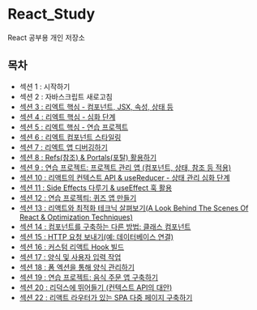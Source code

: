 # React_Study

React 공부용 개인 저장소

## 목차

<ul>
  <li>섹션 1 : 시작하기</li>
  <li>섹션 2 : 자바스크립트 새로고침</li>
  <li><a href="https://github.com/songsurl00/React_Study/tree/main/Section_3">섹션 3 : 리엑트 핵심 - 컴포넌트, JSX, 속성, 상태 등</a></li>
  <li><a href="https://github.com/songsurl00/React_Study/tree/main/Section_4">섹션 4 : 리엑트 핵심 - 심화 단계</a></li>
  <li><a href="https://github.com/songsurl00/React_Study/tree/main/Section_5">섹션 5 : 리엑트 핵심 - 연습 프로젝트</a></li>
  <li><a href="https://github.com/songsurl00/React_Study/tree/main/Section_6">섹션 6 : 리엑트 컴포넌트 스타일링</a></li>
  <li><a href="https://github.com/songsurl00/React_Study/tree/main/Section_7">섹션 7 : 리엑트 앱 디버깅하기</a></li>
  <li><a href="https://github.com/songsurl00/React_Study/tree/main/Section_8">섹션 8 : Refs(참조) & Portals(포탈) 활용하기</a></li>
  <li><a href="https://github.com/songsurl00/React_Study/tree/main/Section_9">섹션 9 : 연습 프로젝트: 프로젝트 관리 앱 (컴포넌트, 상태, 참조 등 적용)</a></li>
  <li><a href="https://github.com/songsurl00/React_Study/tree/main/Section_10">섹션 10 : 리액트의 컨텍스트 API & useReducer - 상태 관리 심화 단계</a></li>
  <li><a href="https://github.com/songsurl00/React_Study/tree/main/Section_11">섹션 11 : Side Effects 다루기 & useEffect 훅 활용</a></li>
  <li><a href="https://github.com/songsurl00/React_Study/tree/main/Section_12">섹션 12 : 연습 프로젝틔: 퀴즈 앱 만들기</a></li>
  <li><a href="https://github.com/songsurl00/React_Study/tree/main/Section_13">섹션 13 : 리액트와 최적화 테크닉 살펴보기(A Look Behind The Scenes Of React & Optimization Techniques)</a></li>
  <li><a href="https://github.com/songsurl00/React_Study/tree/main/Section_14">섹션 14 : 컴포넌트를 구축하는 다른 방법: 클래스 컴포넌트</a></li>
  <li><a href="https://github.com/songsurl00/React_Study/tree/main/Section_15">섹션 15 : HTTP 요청 보내기(예: 데이터베이스 연결)</a></li>
  <li><a href="https://github.com/songsurl00/React_Study/tree/main/Section_16">섹션 16 : 커스텀 리액트 Hook 빌드</a></li>
  <li><a href="https://github.com/songsurl00/React_Study/tree/main/Section_17">섹션 17 : 양식 및 사용자 입력 작업</a></li>
  <li><a href="https://github.com/songsurl00/React_Study/tree/main/Section_18">섹션 18 : 폼 엑션을 통해 양식 관리하기</a></li>
  <li><a href="https://github.com/songsurl00/React_Study/tree/main/Section_19">섹션 19 : 연습 프로젝트: 음식 주문 앱 구축하기</a></li>
  <li><a href="https://github.com/songsurl00/React_Study/tree/main/Section_20">섹션 20 : 리덕스에 뛰어들기 (컨텍스트 API의 대안)</a></li>
  <li><a href="https://github.com/songsurl00/React_Study/tree/main/Section_22">섹션 22 : 리액트 라우터가 있는 SPA 다중 페이지 구축하기</a></li>
</ul>
